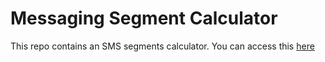 # Messaging Segment Calculator

This repo contains an SMS segments calculator. You can access this [here](https://twiliodeved.github.io/message-segment-calculator/)

